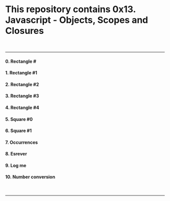 <h1>This repository contains 0x13. Javascript - Objects, Scopes and Closures</h1>
<br>
<hr>
<h4>0. Rectangle #</h4>
<h4>1. Rectangle #1</h4>
<h4>2. Rectangle #2</h4>
<h4>3. Rectangle #3</h4>
<h4>4. Rectangle #4</h4>
<h4>5. Square #0</h4>
<h4>6. Square #1</h4>
<h4>7. Occurrences</h4>
<h4>8. Esrever</h4>
<h4>9. Log me</h4>
<h4>10. Number conversion</h4>
<br>
<hr>
